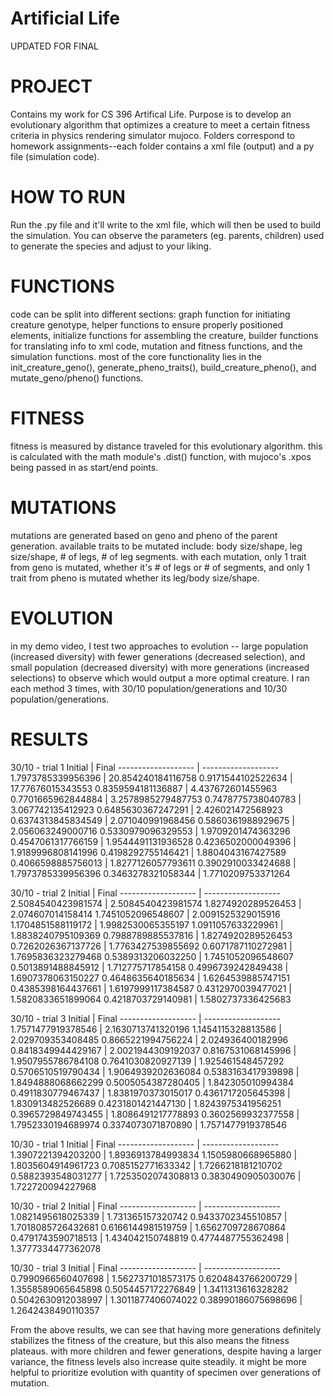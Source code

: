 # Artificial Life
UPDATED FOR FINAL

# PROJECT
Contains my work for CS 396 Artifical Life. Purpose is to develop an evolutionary algorithm that optimizes a creature to meet a certain fitness criteria in physics rendering simulator mujoco. Folders correspond to homework assignments--each folder contains a xml file (output) and a py file (simulation code).


# HOW TO RUN
Run the .py file and it'll write to the xml file, which will then be used to build the simulation. You can observe the parameters (eg. parents, children) used to generate the species and adjust to your liking. 


# FUNCTIONS
code can be split into different sections: graph function for initiating creature genotype, helper functions to ensure properly positioned elements, initialize functions for assembling the creature, builder functions for translating info to xml code, mutation and fitness functions, and the simulation functions. most of the core functionality lies in the init_creature_geno(), generate_pheno_traits(), build_creature_pheno(), and mutate_geno/pheno() functions. 


# FITNESS
fitness is measured by distance traveled for this evolutionary algorithm. this is calculated with the math module's .dist() function, with mujoco's .xpos being passed in as start/end points. 


# MUTATIONS
mutations are generated based on geno and pheno of the parent generation. available traits to be mutated include: body size/shape, leg size/shape, # of legs, # of leg segments. with each mutation, only 1 trait from geno is mutated, whether it's # of legs or # of segments, and only 1 trait from pheno is mutated whether its leg/body size/shape. 

# EVOLUTION
in my demo video, I test two approaches to evolution -- large population (increased diversity) with fewer generations (decreased selection), and small population (decreased diversity) with more generations (increased selections) to observe which would output a more optimal creature. I ran each method 3 times, with 30/10 population/generations and 10/30 population/generations. 

# RESULTS 
30/10 - trial 1
      Initial       |        Final
------------------- | -------------------
1.7973785339956396  | 20.854240184116758
0.9171544102522634  | 17.77676015343553
0.8359594181136887  | 4.437672601455963
0.7701665962844884  | 3.2578985279487753
0.7478775738040783  | 3.067742135412923
0.6485630367247291  | 2.426021472568923
0.6374313845834549  | 2.071040991968456
0.5860361988929675  | 2.056063249000716
0.5330979096329553  | 1.9709201474363296
0.4547061317766159  | 1.9544491131936528
0.4236502000049396  | 1.9189996808141996
0.4198292755146421  | 1.8804043167427589
0.4066598885756013  | 1.8277126057793611
0.3902910033424688  | 1.7973785339956396
0.3463278321058344  | 1.7710209753371264

30/10 - trial 2
      Initial       |        Final
------------------- | -------------------
2.5084540423981574  | 2.5084540423981574
1.8274920289526453  | 2.074607014158414
1.7451052096548607  | 2.0091525329015916
1.1704851588119172  | 1.9982530065355197
1.0911057633229961  | 1.8838240795109369
0.7988789885537816  | 1.8274920289526453
0.7262026367137726  | 1.7763427539855692
0.6071787110272981  | 1.7695836323279468
0.5389313206032250  | 1.7451052096548607
0.5013891488845912  | 1.712775717854158
0.4996739242849438  | 1.6907378063150227
0.4648635640185634  | 1.6264539885747151
0.4385398164437661  | 1.6197999117384587
0.4312970039477021  | 1.5820833651899064
0.4218703729140981  | 1.5802737336425683

30/10 - trial 3
      Initial       |        Final
------------------- | -------------------
1.7571477919378546  | 2.1630713741320196
1.1454115328813586  | 2.029709353408485
0.8665221994756224  | 2.024936400182996
0.8418349944429167  | 2.0021944309192037
0.8167531068145996  | 1.9507955786784108
0.7641030820927139  | 1.925461548457292
0.5706510519790434  | 1.9064939202636084
0.5383163417939898  | 1.8494888068662299
0.5005054387280405  | 1.842305010994384
0.4911830779467437  | 1.8381970373015017
0.4361717205645398  | 1.830913482526689
0.4231801421447130  | 1.8243975341956251
0.3965729849743455  | 1.8086491217778893
0.3602569932377558  | 1.7952330194689974
0.3374073071870890  | 1.7571477919378546


10/30 - trial 1
      Initial       |        Final
------------------- | -------------------
1.3907221394203200  | 1.8936913784993834
1.1505980668965880  | 1.8035604914961723
0.7085152771633342  | 1.7266218181210702
0.5882393548031277  | 1.7253502074308813
0.3830490905030076  | 1.722720094227968

10/30 - trial 2
      Initial       |        Final
------------------- | -------------------
1.0821495618025339  | 1.731365157320742
0.9433702345510857  | 1.7018085726432681
0.6166144981519759  | 1.6562709728670864
0.4791743590718513  | 1.434042150748819
0.4774487755362498  | 1.3777334477362078

10/30 - trial 3
      Initial       |        Final
------------------- | -------------------
0.7990966560407698  | 1.5627371018573175
0.6204843766200729  | 1.3558589065645898
0.5054457172276849  | 1.3411313616328282
0.5042630912038997  | 1.3011877406074022
0.38990186075698696 | 1.2642438490110357

From the above results, we can see that having more generations definitely stabilizes the fitness of the creature, but this also means the fitness plateaus. with more children and fewer generations, despite having a larger variance, the fitness levels also increase quite steadily. it might be more helpful to prioritize evolution with quantity of specimen over generations of mutation. 
